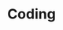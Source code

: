 ---
title: "Coding"
layout: category-coding  
permalink: /coding/
author_profile: true
sidebar_main: ture
classes: wide
---